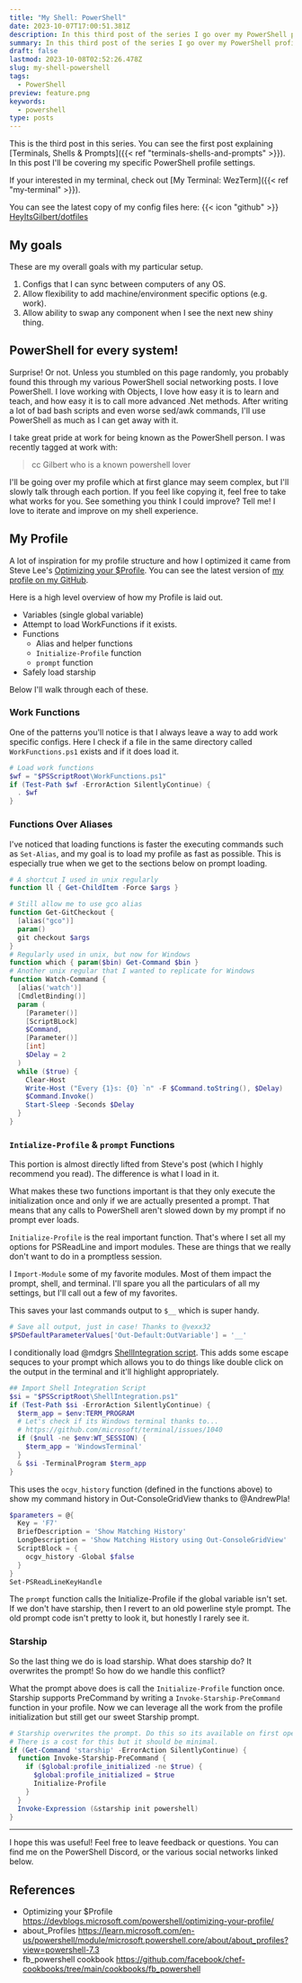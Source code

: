 ```yaml
---
title: "My Shell: PowerShell"
date: 2023-10-07T17:00:51.381Z
description: In this third post of the series I go over my PowerShell profile.
summary: In this third post of the series I go over my PowerShell profile.
draft: false
lastmod: 2023-10-08T02:52:26.478Z
slug: my-shell-powershell
tags:
  - PowerShell
preview: feature.png
keywords:
  - powershell
type: posts
---
```


This is the third post in this series. You can see the first post explaining
[Terminals, Shells & Prompts]({{< ref "terminals-shells-and-prompts" >}}). In
this post I'll be covering my specific PowerShell profile settings.

If your interested in my terminal, check out [My Terminal: WezTerm]({{< ref "my-terminal" >}}).

You can see the latest copy of my config files here: {{< icon "github" >}}
[HeyItsGilbert/dotfiles](https://github.com/HeyItsGilbert/dotfiles)

## My goals

These are my overall goals with my particular setup.

1. Configs that I can sync between computers of any OS.
2. Allow flexibility to add machine/environment specific options (e.g. work).
3. Allow ability to swap any component when I see the next new shiny thing.

## PowerShell for every system!

Surprise! Or not. Unless you stumbled on this page randomly, you probably found
this through my various PowerShell social networking posts. I love PowerShell.
I love working with Objects, I love how easy it is to learn and teach, and how
easy it is to call more advanced .Net methods. After writing a lot of bad bash
scripts and even worse sed/awk commands, I'll use PowerShell as much as I can
get away with it.

I take great pride at work for being known as the PowerShell person. I was
recently tagged at work with:

> cc Gilbert who is a known powershell lover

I'll be going over my profile which at first glance may seem complex, but I'll
slowly talk through each portion. If you feel like copying it, feel free to take
what works for you. See something you think I could improve? Tell me! I love to
iterate and improve on my shell experience.

## My Profile

A lot of inspiration for my profile structure and how I optimized it came from
Steve Lee's
[Optimizing your $Profile](https://devblogs.microsoft.com/powershell/optimizing-your-profile/).
You can see the latest version of [my profile on my GitHub](https://github.com/HeyItsGilbert/dotfiles/blob/main/.config/Microsoft.Powershell_profile.ps1).

Here is a high level overview of how my Profile is laid out.

- Variables (single global variable)
- Attempt to load WorkFunctions if it exists.
- Functions
  - Alias and helper functions
  - `Initialize-Profile` function
  - `prompt` function
- Safely load starship

Below I'll walk through each of these.

### Work Functions

One of the patterns you'll notice is that I always leave a way to add work
specific configs. Here I check if a file in the same directory called
`WorkFunctions.ps1` exists and if it does load it.

```powershell
# Load work functions
$wf = "$PSScriptRoot\WorkFunctions.ps1"
if (Test-Path $wf -ErrorAction SilentlyContinue) {
  . $wf
}
```

### Functions Over Aliases

I've noticed that loading functions is faster the executing commands such as
`Set-Alias`, and my goal is to load my profile as fast as possible. This is
especially true when we get to the sections below on prompt loading.

```powershell
# A shortcut I used in unix regularly
function ll { Get-ChildItem -Force $args }

# Still allow me to use gco alias
function Get-GitCheckout {
  [alias("gco")]
  param()
  git checkout $args
}
# Regularly used in unix, but now for Windows
function which { param($bin) Get-Command $bin }
# Another unix regular that I wanted to replicate for Windows
function Watch-Command {
  [alias('watch')]
  [CmdletBinding()]
  param (
    [Parameter()]
    [ScriptBLock]
    $Command,
    [Parameter()]
    [int]
    $Delay = 2
  )
  while ($true) {
    Clear-Host
    Write-Host ("Every {1}s: {0} `n" -F $Command.toString(), $Delay)
    $Command.Invoke()
    Start-Sleep -Seconds $Delay
  }
}
```

### `Intialize-Profile` & `prompt` Functions

This portion is almost directly lifted from Steve's post (which I highly
recommend you read). The difference is what I load in it.

What makes these two functions important is that they only execute the
initialization once and only if we are actually presented a prompt. That means
that any calls to PowerShell aren't slowed down by my prompt if no prompt ever
loads.

`Initialize-Profile` is the real important function. That's where I set all my
options for PSReadLine and import modules. These are things that we really don't
want to do in a promptless session.

I `Import-Module` some of my favorite modules. Most of them impact the prompt,
shell, and terminal. I'll spare you all the particulars of all my settings, but
I'll call out a few of my favorites.

This saves your last commands output to `$__` which is super handy.

```powershell
# Save all output, just in case! Thanks to @vexx32
$PSDefaultParameterValues['Out-Default:OutVariable'] = '__'
```

I conditionally load @mdgrs
[ShellIntegration script](https://gist.github.com/mdgrs-mei/1599cb07ef5bc67125ebffba9c8f1e37).
This adds some escape sequces to your prompt which allows you to do things like
double click on the output in the terminal and it'll highlight appropriately.

```powershell
## Import Shell Integration Script
$si = "$PSScriptRoot\ShellIntegration.ps1"
if (Test-Path $si -ErrorAction SilentlyContinue) {
  $term_app = $env:TERM_PROGRAM
  # Let's check if its Windows terminal thanks to...
  # https://github.com/microsoft/terminal/issues/1040
  if ($null -ne $env:WT_SESSION) {
    $term_app = 'WindowsTerminal'
  }
  & $si -TerminalProgram $term_app
}
```

This uses the `ocgv_history` function (defined in the functions above) to show
my command history in Out-ConsoleGridView thanks to @AndrewPla!

```powershell
$parameters = @{
  Key = 'F7'
  BriefDescription = 'Show Matching History'
  LongDescription = 'Show Matching History using Out-ConsoleGridView'
  ScriptBlock = {
    ocgv_history -Global $false 
  }
}
Set-PSReadLineKeyHandle
```


The `prompt` function calls the Initialize-Profile if the global variable isn't
set. If we don't have starship, then I revert to an old powerline style prompt.
The old prompt code isn't pretty to look it, but honestly I rarely see it.

### Starship

So the last thing we do is load starship. What does starship do? It overwrites
the prompt! So how do we handle this conflict?

What the prompt above does is call the `Initialize-Profile` function once.
Starship supports PreCommand by writing a `Invoke-Starship-PreCommand` function
in your profile. Now we can leverage all the work from the profile
initialization but still get our sweet Starship prompt.

```powershell
# Starship overwrites the prompt. Do this so its available on first open.
# There is a cost for this but it should be minimal.
if (Get-Command 'starship' -ErrorAction SilentlyContinue) {
  function Invoke-Starship-PreCommand {
    if ($global:profile_initialized -ne $true) {
      $global:profile_initialized = $true
      Initialize-Profile
    }
  }
  Invoke-Expression (&starship init powershell)
}
```

----

I hope this was useful! Feel free to leave feedback or questions. You can find
me on the PowerShell Discord, or the various social networks linked below.

## References

- Optimizing your $Profile https://devblogs.microsoft.com/powershell/optimizing-your-profile/
- about_Profiles https://learn.microsoft.com/en-us/powershell/module/microsoft.powershell.core/about/about_profiles?view=powershell-7.3
- fb_powershell cookbook https://github.com/facebook/chef-cookbooks/tree/main/cookbooks/fb_powershell